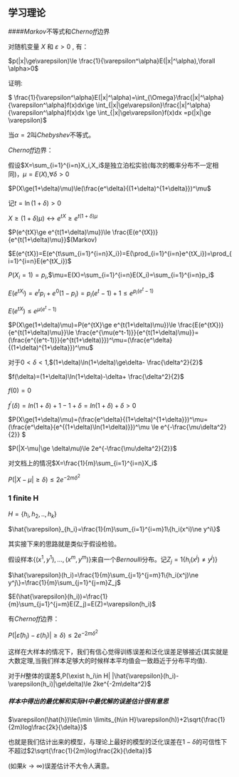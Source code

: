 ## 学习理论

####$Markov$不等式和$Chernoff$边界

对随机变量 $X$ 和 $\varepsilon>0$ , 有：

$p(|x|\ge\varepsilon)\le \frac{1}{\varepsilon^\alpha}E(|x|^\alpha),\forall \alpha>0$

证明:

$ \frac{1}{\varepsilon^\alpha}E(|x|^\alpha)=\int_{\Omega}\frac{|x|^\alpha}{\varepsilon^\alpha}f(x)dx\ge \int_{|x|\ge\varepsilon}\frac{|x|^\alpha}{\varepsilon^\alpha}f(x)dx \ge \int_{|x|\ge\varepsilon}f(x)dx =p(|x|\ge \varepsilon)$

当$\alpha=2$叫$Chebyshev$不等式。



$Chernoff$边界：

假设$X=\sum_{i=1}^{i=n}X_i,X_i$是独立泊松实验(每次的概率分布不一定相同)，$\mu=E(X)$,$\forall \delta>0$

$P(X\ge(1+\delta)\mu)\le(\frac{e^\delta}{(1+\delta)^{1+\delta}})^\mu$

记$t=\ln(1+\delta)>0$

$X\ge(1+\delta)\mu) \leftrightarrow e^{tX}\ge e^{t(1+\delta)\mu}$

$P(e^{tX}\ge e^{t(1+\delta)\mu})\le \frac{E(e^{tX})}{e^{t(1+\delta)\mu}}$(Markov)

$E(e^{tX})=E(e^{t\sum_{i=1}^{i=n}X_i})=E(\prod_{i=1}^{i=n}e^{tX_i})=\prod_{i=1}^{i=n}E(e^{tX_i})$

$P(X_i=1)=p_i$,$\mu=E(X)=\sum_{i=1}^{i=n}E(X_i)=\sum_{i=1}^{i=n}p_i$

$E(e^{tX_i})=e^{t}p_i+e^{0}(1-p_i)=p_i(e^t-1)+1\le e^{p_i(e^t-1)}$

$E(e^{tX})\le e^{\mu(e^t-1)}$

$P(X\ge(1+\delta)\mu)=P(e^{tX}\ge e^{t(1+\delta)\mu})\le \frac{E(e^{tX})}{e^{t(1+\delta)\mu}}\le \frac{e^{\mu(e^t-1)}}{e^{t(1+\delta)\mu}}=(\frac{e^{(e^t-1)}}{e^{t(1+\delta)}})^\mu=(\frac{e^\delta}{(1+\delta)^{1+\delta}})^\mu$

对于$0<\delta<1$,$(1+\delta)\ln(1+\delta)\ge\delta- \frac{\delta^2}{2}$

$f(\delta)=(1+\delta)\ln(1+\delta)-\delta+ \frac{\delta^2}{2}$

$f(0)=0$

$f^{'}(\delta)=ln(1+\delta)+1-1+\delta=ln(1+\delta)+\delta>0$

$P(X\ge(1+\delta)\mu)=(\frac{e^\delta}{(1+\delta)^{1+\delta}})^\mu= (\frac{e^\delta}{e^{(1+\delta)\ln(1+\delta)}})^\mu \le e^{-\frac{\mu\delta^2}{2}} $

$P(|X-\mu|\ge \delta\mu)\le 2e^{-\frac{\mu\delta^2}{2}}$

对文档上的情况$X=\frac{1}{m}\sum_{i=1}^{i=n}X_i$

$P(|X-\mu|\ge\delta) \le 2e^{-2m\delta^2}$

### 1 finite H

$H=\{h_i,h_2,..,h_k\}$

$\hat{\varepsilon}_{h_i}=\frac{1}{m}\sum_{i=1}^{i=m}1\{h_i(x^i)\ne y^i\}$

其实接下来的思路就是类似于假设检验。

假设样本$\{(x^1,y^1),...,(x^m,y^m)\}$来自一个$Bernoulli$分布。记$Z_j=1\{h_i(x^j)\ne y^j)\}$

$\hat{\varepsilon}(h_i)=\frac{1}{m}\sum_{j=1}^{j=m}1\{h_i(x^j)\ne y^j\}=\frac{1}{m}\sum_{j=1}^{j=m}Z_j$

$E(\hat{\varepsilon}(h_i))=\frac{1}{m}\sum_{j=1}^{j=m}E(Z_j)=E(Z)=\varepsilon(h_i)$

有$Chernoff$边界：

$P(|\hat{\varepsilon}(h_i)-\varepsilon(h_i)|\ge\delta)\le 2e^{-2m\delta^2}$

这样在大样本的情况下，我们有信心觉得训练误差和泛化误差足够接近(其实就是大数定理,当我们样本足够大的时候样本平均值会一致趋近于分布平均值).

对于$H$整体的误差$,P(\exist h_i\in H| |\hat{\varepsilon}(h_i)-\varepsilon(h_i)|\ge\delta)\le 2ke^{-2m\delta^2}$

##### 样本中得出的最优解和实际$H$中最优解的误差估计很有意思

$\varepsilon(\hat{h})\le(\min \limits_{h\in H}\varepsilon(h))+2\sqrt{\frac{1}{2m}log\frac{2k}{\delta}}$

也就是我们估计出来的模型，与理论上最好的模型的泛化误差在$1-\delta$的可信性下不超过$2\sqrt{\frac{1}{2m}log\frac{2k}{\delta}}$

(如果$k\to \infty$)误差估计不大令人满意。